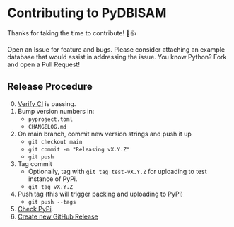 Contributing to PyDBISAM
========================

Thanks for taking the time to contribute! 🎉👍

Open an Issue for feature and bugs. Please consider attaching an example database that would assist in addressing the issue. You know Python? Fork and open a Pull Request!

Release Procedure
-----------------

0. [Verify CI](https://github.com/linville/pydbisam/actions) is passing.
1. Bump version numbers in:
   - `pyproject.toml`
   - `CHANGELOG.md`
2. On main branch, commit new version strings and push it up
   - `git checkout main`
   - `git commit -m "Releasing vX.Y.Z"`
   - `git push`
2. Tag commit
   - Optionally, tag with `git tag test-vX.Y.Z` for uploading to test instance of PyPi.
   - `git tag vX.Y.Z`
3. Push tag (this will trigger packing and uploading to PyPi)
   - `git push --tags`
4. [Check PyPi](https://pypi.org/project/pydbisam/).
5. [Create new GitHub Release](https://github.com/linville/pydbisam/releases)

